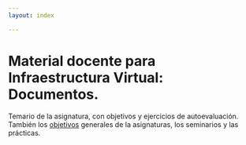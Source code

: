 ```yaml
---
layout: index

---
```


Material docente para Infraestructura Virtual: Documentos.
=====

Temario de la asignatura, con objetivos y ejercicios de
autoevaluación. También los [objetivos](objetivos) generales  de la
asignaturas, los seminarios y las prácticas. 
